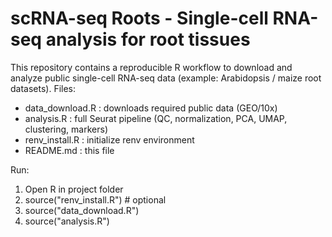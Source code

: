 # scRNA-seq Roots - Single-cell RNA-seq analysis for root tissues

This repository contains a reproducible R workflow to download and analyze public single-cell RNA-seq data (example: Arabidopsis / maize root datasets).
Files:
- data_download.R : downloads required public data (GEO/10x)
- analysis.R : full Seurat pipeline (QC, normalization, PCA, UMAP, clustering, markers)
- renv_install.R : initialize renv environment
- README.md : this file

Run:
1. Open R in project folder
2. source("renv_install.R")  # optional
3. source("data_download.R")
4. source("analysis.R")

